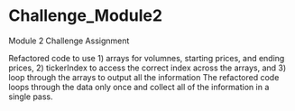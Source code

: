# Challenge_Module2
Module 2 Challenge Assignment  

Refactored code to use 1) arrays for volumnes, starting prices, and ending prices, 2) tickerIndex to access the correct index across the arrays, and 3) loop through the arrays to output all the information
The refactored code loops through the data only once and collect all of the information in a single pass.
